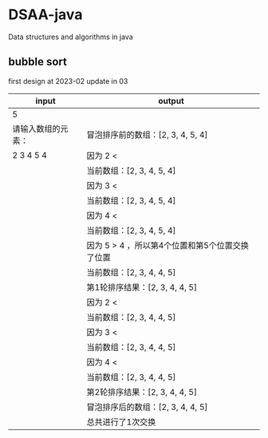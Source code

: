 # DSAA-java
Data structures and algorithms in java
## bubble sort ##
first design at 2023-02 update in 03

|    input        |      output     |
|-----------------|------------------|
|       5         |                  |
| 请输入数组的元素： | 冒泡排序前的数组：[2, 3, 4, 5, 4]                  |
|   2 3 4 5 4     | 因为 2 < || = 3 ，所以第1个位置和第2个位置没有交换位置
|                 |  当前数组：[2, 3, 4, 5, 4]
|                 |   因为 3 < || = 4 ，所以第2个位置和第3个位置没有交换位置
|                 |   当前数组：[2, 3, 4, 5, 4]
|                 |   因为 4 < || = 5 ，所以第3个位置和第4个位置没有交换位置
|                 |   当前数组：[2, 3, 4, 5, 4]
|                 |   因为 5 > 4 ，所以第4个位置和第5个位置交换了位置
|                 |   当前数组：[2, 3, 4, 4, 5]
|                 |   第1轮排序结果：[2, 3, 4, 4, 5]
|                 |   因为 2 < || = 3 ，所以第1个位置和第2个位置没有交换位置
|                 |   当前数组：[2, 3, 4, 4, 5]
|                 |   因为 3 < || = 4 ，所以第2个位置和第3个位置没有交换位置
|                 |   当前数组：[2, 3, 4, 4, 5]
|                 |   因为 4 < || = 4 ，所以第3个位置和第4个位置没有交换位置
|                 |   当前数组：[2, 3, 4, 4, 5]
|                 |   第2轮排序结果：[2, 3, 4, 4, 5]
|                 |    冒泡排序后的数组：[2, 3, 4, 4, 5]
|                 |    总共进行了1次交换                                   |
